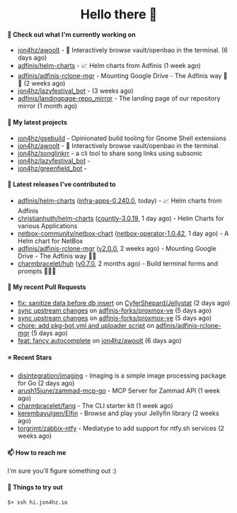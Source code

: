 <h1 align=center>Hello there 👋</h1>

#### 👷 Check out what I'm currently working on

- [jon4hz/awoolt](https://github.com/jon4hz/awoolt) - 🐺 Interactively browse vault/openbao in the terminal. (6 days ago)
- [adfinis/helm-charts](https://github.com/adfinis/helm-charts) - 📈 Helm charts from Adfinis (1 week ago)
- [adfinis/adfinis-rclone-mgr](https://github.com/adfinis/adfinis-rclone-mgr) - Mounting Google Drive - The Adfinis way 🧙✨ (2 weeks ago)
- [jon4hz/lazyfestival_bot](https://github.com/jon4hz/lazyfestival_bot) -  (3 weeks ago)
- [adfinis/landingpage-repo_mirror](https://github.com/adfinis/landingpage-repo_mirror) - The landing page of our repository mirror (1 month ago)

#### 🌱 My latest projects

- [jon4hz/gsebuild](https://github.com/jon4hz/gsebuild) - Opinionated build tooling for Gnome Shell extensions
- [jon4hz/awoolt](https://github.com/jon4hz/awoolt) - 🐺 Interactively browse vault/openbao in the terminal.
- [jon4hz/songlinkrr](https://github.com/jon4hz/songlinkrr) - a cli tool to share song links using subsonic
- [jon4hz/lazyfestival_bot](https://github.com/jon4hz/lazyfestival_bot) - 
- [jon4hz/greenfield_bot](https://github.com/jon4hz/greenfield_bot) - 

#### 🔭 Latest releases I've contributed to

- [adfinis/helm-charts](https://github.com/adfinis/helm-charts) ([infra-apps-0.240.0](https://github.com/adfinis/helm-charts/releases/tag/infra-apps-0.240.0), today) - 📈 Helm charts from Adfinis
- [christianhuth/helm-charts](https://github.com/christianhuth/helm-charts) ([countly-3.0.19](https://github.com/christianhuth/helm-charts/releases/tag/countly-3.0.19), 1 day ago) - Helm Charts for various Applications
- [netbox-community/netbox-chart](https://github.com/netbox-community/netbox-chart) ([netbox-operator-1.0.42](https://github.com/netbox-community/netbox-chart/releases/tag/netbox-operator-1.0.42), 1 day ago) - A Helm chart for NetBox
- [adfinis/adfinis-rclone-mgr](https://github.com/adfinis/adfinis-rclone-mgr) ([v2.0.0](https://github.com/adfinis/adfinis-rclone-mgr/releases/tag/v2.0.0), 2 weeks ago) - Mounting Google Drive - The Adfinis way 🧙✨
- [charmbracelet/huh](https://github.com/charmbracelet/huh) ([v0.7.0](https://github.com/charmbracelet/huh/releases/tag/v0.7.0), 2 months ago) - Build terminal forms and prompts 🤷🏻‍♀️

#### 🔨 My recent Pull Requests

- [fix: sanitize data before db insert](https://github.com/CyferShepard/Jellystat/pull/414) on [CyferShepard/Jellystat](https://github.com/CyferShepard/Jellystat) (2 days ago)
- [sync upstream changes](https://github.com/adfinis-forks/proxmox-ve/pull/2) on [adfinis-forks/proxmox-ve](https://github.com/adfinis-forks/proxmox-ve) (5 days ago)
- [sync upstream changes](https://github.com/adfinis-forks/proxmox-ve/pull/1) on [adfinis-forks/proxmox-ve](https://github.com/adfinis-forks/proxmox-ve) (5 days ago)
- [chore: add pkg-bot.yml and uploader script](https://github.com/adfinis/adfinis-rclone-mgr/pull/18) on [adfinis/adfinis-rclone-mgr](https://github.com/adfinis/adfinis-rclone-mgr) (5 days ago)
- [feat: fancy autocomplete](https://github.com/jon4hz/awoolt/pull/23) on [jon4hz/awoolt](https://github.com/jon4hz/awoolt) (6 days ago)

#### ⭐ Recent Stars

- [disintegration/imaging](https://github.com/disintegration/imaging) - Imaging is a simple image processing package for Go (2 days ago)
- [arush15june/zammad-mcp-go](https://github.com/arush15june/zammad-mcp-go) - MCP Server for Zammad API  (1 week ago)
- [charmbracelet/fang](https://github.com/charmbracelet/fang) - The CLI starter kit (1 week ago)
- [kerembayulgen/Elfin](https://github.com/kerembayulgen/Elfin) - Browse and play your Jellyfin library (2 weeks ago)
- [torgrimt/zabbix-ntfy](https://github.com/torgrimt/zabbix-ntfy) - Mediatype to add support for ntfy.sh services (2 weeks ago)

#### 📫 How to reach me
I'm sure you'll figure something out :)

#### 👀 Things to try out
```
$> ssh hi.jon4hz.io
```